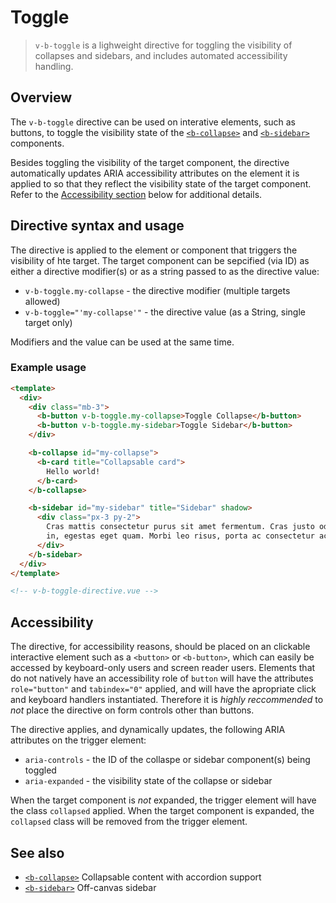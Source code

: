# Toggle

> `v-b-toggle` is a lighweight directive for toggling the visibility of collapses and sidebars,
> and includes automated accessibility handling.

## Overview

The `v-b-toggle` directive can be used on interative elements, such as buttons, to toggle the
visibility state of the [`<b-collapse>`](/docs/components/collapse) and
[`<b-sidebar>`](/docs/components/sidebar) components.

Besides toggling the visibility of the target component, the directive automatically updates ARIA
accessibility attributes on the element it is applied to so that they reflect the visibility state
of the target component. Refer to the [Accessibility section](#accessibility) below for additional
details.

## Directive syntax and usage

The directive is applied to the element or component that triggers the visibility of hte target. The
target component can be sepcified (via ID) as either a directive modifier(s) or as a string passed
to as the directive value:

- `v-b-toggle.my-collapse` - the directive modifier (multiple targets allowed)
- `v-b-toggle="'my-collapse'"` - the directive value (as a String, single target only)

Modifiers and the value can be used at the same time.

### Example usage

```html
<template>
  <div>
    <div class="mb-3">
      <b-button v-b-toggle.my-collapse>Toggle Collapse</b-button>
      <b-button v-b-toggle.my-sidebar>Toggle Sidebar</b-button>
    </div>

    <b-collapse id="my-collapse">
      <b-card title="Collapsable card">
        Hello world!
      </b-card>
    </b-collapse>

    <b-sidebar id="my-sidebar" title="Sidebar" shadow>
      <div class="px-3 py-2">
        Cras mattis consectetur purus sit amet fermentum. Cras justo odio, dapibus ac facilisis
        in, egestas eget quam. Morbi leo risus, porta ac consectetur ac, vestibulum at eros.
      </div>
    </b-sidebar>
  </div>
</template>

<!-- v-b-toggle-directive.vue -->
```

## Accessibility

The directive, for accessibility reasons, should be placed on an clickable interactive element such
as a `<button>` or `<b-button>`, which can easily be accessed by keyboard-only users and screen
reader users. Elements that do not natively have an accessibility role of `button` will have the
attributes `role="button"` and `tabindex="0"` applied, and will have the apropriate click and
keyboard handlers instantiated. Therefore it is _highly reccommended_ to _not_ place the directive
on form controls other than buttons.

The directive applies, and dynamically updates, the following ARIA attributes on the trigger
element:

- `aria-controls` - the ID of the collaspe or sidebar component(s) being toggled 
- `aria-expanded` - the visibility state of the collapse or sidebar

When the target component is _not_ expanded, the trigger element will have the class `collapsed`
applied. When the target component is expanded, the `collapsed` class will be removed from the
trigger element.

## See also

- [`<b-collapse>`](/docs/components/collapse) Collapsable content with accordion support
- [`<b-sidebar>`](/docs/components/sidebar) Off-canvas sidebar
